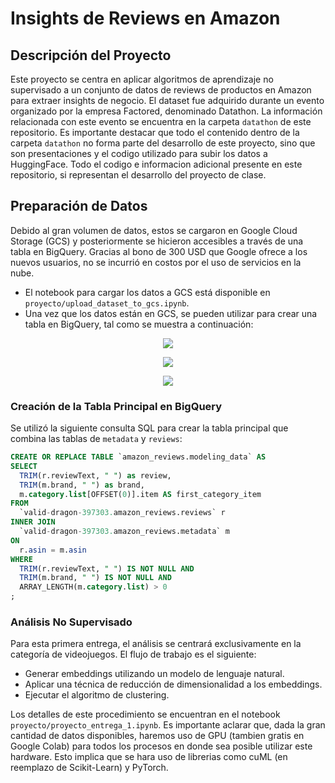 # Insights de Reviews en Amazon

## Descripción del Proyecto

Este proyecto se centra en aplicar algoritmos de aprendizaje no supervisado a un conjunto de datos de reviews de productos en Amazon para extraer insights de negocio. El dataset fue adquirido durante un evento organizado por la empresa Factored, denominado Datathon. La información relacionada con este evento se encuentra en la carpeta `datathon` de este repositorio. Es importante destacar que todo el contenido dentro de la carpeta `datathon` no forma parte del desarrollo de este proyecto, sino que son presentaciones y el codigo utilizado para subir los datos a HuggingFace. Todo el codigo e informacion adicional presente en este repositorio, si representan el desarrollo del proyecto de clase.

## Preparación de Datos

Debido al gran volumen de datos, estos se cargaron en Google Cloud Storage (GCS) y posteriormente se hicieron accesibles a través de una tabla en BigQuery. Gracias al bono de 300 USD que Google ofrece a los nuevos usuarios, no se incurrió en costos por el uso de servicios en la nube.

- El notebook para cargar los datos a GCS está disponible en `proyecto/upload_dataset_to_gcs.ipynb`.
- Una vez que los datos están en GCS, se pueden utilizar para crear una tabla en BigQuery, tal como se muestra a continuación:
<p align="center">
  <img src="https://github.com/jjovalle99/aprendizaje_no_supervisado_22/assets/70274018/b52b5b48-f9c7-4b64-a74a-f34a37edf0a8">
</p>
<p align="center">
  <img src="https://github.com/jjovalle99/aprendizaje_no_supervisado_22/assets/70274018/d99922a6-a0ac-42c5-a1dd-3246369ce3dd">
</p>
<p align="center">
    <img src="https://github.com/jjovalle99/aprendizaje_no_supervisado_22/assets/70274018/51f2c75f-5350-443a-be35-ca807017e4a7">
</p>

  
### Creación de la Tabla Principal en BigQuery

Se utilizó la siguiente consulta SQL para crear la tabla principal que combina las tablas de `metadata` y `reviews`:

```sql
CREATE OR REPLACE TABLE `amazon_reviews.modeling_data` AS 
SELECT 
  TRIM(r.reviewText, " ") as review,
  TRIM(m.brand, " ") as brand,
  m.category.list[OFFSET(0)].item AS first_category_item
FROM 
  `valid-dragon-397303.amazon_reviews.reviews` r
INNER JOIN
  `valid-dragon-397303.amazon_reviews.metadata` m
ON
  r.asin = m.asin
WHERE 
  TRIM(r.reviewText, " ") IS NOT NULL AND
  TRIM(m.brand, " ") IS NOT NULL AND
  ARRAY_LENGTH(m.category.list) > 0
;
```
### Análisis No Supervisado
Para esta primera entrega, el análisis se centrará exclusivamente en la categoría de videojuegos. El flujo de trabajo es el siguiente:

- Generar embeddings utilizando un modelo de lenguaje natural.
- Aplicar una técnica de reducción de dimensionalidad a los embeddings.
- Ejecutar el algoritmo de clustering.
  
Los detalles de este procedimiento se encuentran en el notebook `proyecto/proyecto_entrega_1.ipynb`. Es importante aclarar que, dada la gran cantidad de datos disponibles, haremos uso de GPU (tambien gratis en Google Colab) para todos los procesos en donde sea posible utilizar este hardware. Esto implica que se hara uso de librerias como cuML (en reemplazo de Scikit-Learn) y PyTorch.
